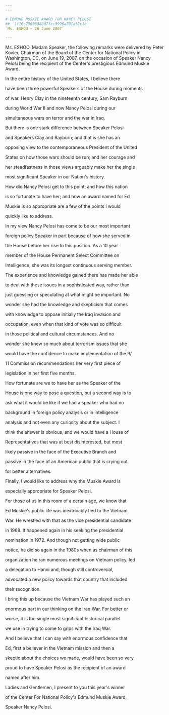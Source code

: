 ```yaml
---
---

# EDMUND MUSKIE AWARD FOR NANCY PELOSI
## `1f16c79635880d7fec3990a701a52c1e`
`Ms. ESHOO — 26 June 2007`

---
```



Ms. ESHOO. Madam Speaker, the following remarks were delivered by 
Peter Kovler, Chairman of the Board of the Center for National Policy 
in Washington, DC, on June 19, 2007, on the occasion of Speaker Nancy 
Pelosi being the recipient of the Center's prestigious Edmund Muskie 
Award.




 In the entire history of the United States, I believe there 


 have been three powerful Speakers of the House during moments 


 of war. Henry Clay in the nineteenth century, Sam Rayburn 


 during World War II and now Nancy Pelosi during our 


 simultaneous wars on terror and the war in Iraq.



 But there is one stark difference between Speaker Pelosi 


 and Speakers Clay and Rayburn; and that is she has an 


 opposing view to the contemporaneous President of the United 


 States on how those wars should be run; and her courage and 


 her steadfastness in those views arguably make her the single 


 most significant Speaker in our Nation's history.



 How did Nancy Pelosi get to this point; and how this nation 


 is so fortunate to have her; and how an award named for Ed 


 Muskie is so appropriate are a few of the points I would 


 quickly like to address.



 In my view Nancy Pelosi has come to be our most important 


 foreign policy Speaker in part because of how she served in 


 the House before her rise to this position. As a 10 year 


 member of the House Permanent Select Committee on 


 Intelligence, she was its longest continuous serving member. 


 The experience and knowledge gained there has made her able 


 to deal with these issues in a sophisticated way, rather than 


 just guessing or speculating at what might be important. No 


 wonder she had the knowledge and skepticism that comes 


 with knowledge to oppose initially the Iraq invasion and 


 occupation, even when that kind of vote was so difficult 


 in those political and cultural circumstances. And no 


 wonder she knew so much about terrorism issues that she 


 would have the confidence to make implementation of the 9/


 11 Commission recommendations her very first piece of 


 legislation in her first five months.



 How fortunate are we to have her as the Speaker of the 


 House is one way to pose a question, but a second way is to 


 ask what it would be like if we had a speaker who had no 


 background in foreign policy analysis or in intelligence 


 analysis and not even any curiosity about the subject. I 


 think the answer is obvious, and we would have a House of 


 Representatives that was at best disinterested, but most 


 likely passive in the face of the Executive Branch and 


 passive in the face of an American public that is crying out 


 for better alternatives.



 Finally, I would like to address why the Muskie Award is 


 especially appropriate for Speaker Pelosi.



 For those of us in this room of a certain age, we know that 


 Ed Muskie's public life was inextricably tied to the Vietnam 


 War. He wrestled with that as the vice presidential candidate 


 in 1968. It happened again in his seeking the presidential 


 nomination in 1972. And though not getting wide public 


 notice, he did so again in the 1980s when as chairman of this 


 organization he ran numerous meetings on Vietnam policy, led 


 a delegation to Hanoi and, though still controversial, 


 advocated a new policy towards that country that included 


 their recognition.



 I bring this up because the Vietnam War has played such an 


 enormous part in our thinking on the Iraq War. For better or 


 worse, it is the single most significant historical parallel 


 we use in trying to come to grips with the Iraq War.



 And I believe that I can say with enormous confidence that 


 Ed, first a believer in the Vietnam mission and then a 


 skeptic about the choices we made, would have been so very 


 proud to have Speaker Pelosi as the recipient of an award 


 named after him.



 Ladies and Gentlemen, I present to you this year's winner 


 of the Center For National Policy's Edmund Muskie Award, 


 Speaker Nancy Pelosi.



